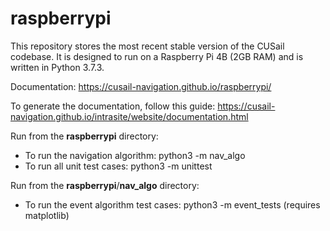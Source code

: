 # raspberrypi

This repository stores the most recent stable version of the CUSail codebase.
It is designed to run on a Raspberry Pi 4B (2GB RAM) and is written in
Python 3.7.3.

Documentation:
https://cusail-navigation.github.io/raspberrypi/

To generate the documentation, follow this guide: 
https://cusail-navigation.github.io/intrasite/website/documentation.html

Run from the __raspberrypi__ directory:
- To run the navigation algorithm: python3 -m nav_algo
- To run all unit test cases: python3 -m unittest

Run from the __raspberrypi__/__nav_algo__ directory:
- To run the event algorithm test cases: python3 -m event_tests (requires matplotlib)
